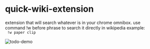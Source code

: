# quick-wiki-extension
extension that will search whatever is in your chrome omnibox. 
use command !w before phrase to search it directly in wikipedia
example:  
``` !w paper clip```


![todo-demo](https://github.com/alexshelto/quick-wiki-extension/blob/master/gifs/extension.gif)

